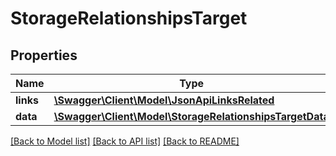 # StorageRelationshipsTarget

## Properties
Name | Type | Description | Notes
------------ | ------------- | ------------- | -------------
**links** | [**\Swagger\Client\Model\JsonApiLinksRelated**](JsonApiLinksRelated.md) |  | 
**data** | [**\Swagger\Client\Model\StorageRelationshipsTargetData**](StorageRelationshipsTargetData.md) |  | [optional] 

[[Back to Model list]](../README.md#documentation-for-models) [[Back to API list]](../README.md#documentation-for-api-endpoints) [[Back to README]](../README.md)


